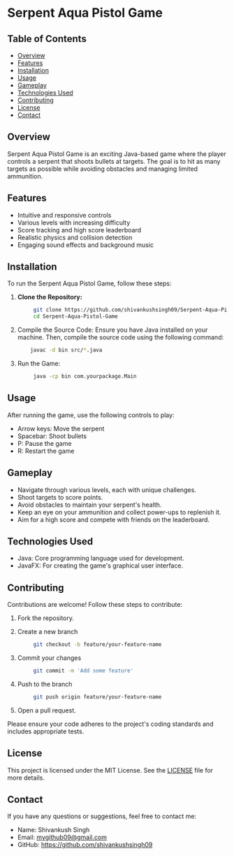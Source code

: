 # Serpent Aqua Pistol Game

## Table of Contents

- [Overview](#overview)
- [Features](#features)
- [Installation](#installation)
- [Usage](#usage)
- [Gameplay](#gameplay)
- [Technologies Used](#technologies-used)
- [Contributing](#contributing)
- [License](#license)
- [Contact](#contact)

## Overview

Serpent Aqua Pistol Game is an exciting Java-based game where the player controls a serpent that shoots bullets at targets. The goal is to hit as many targets as possible while avoiding obstacles and managing limited ammunition.

## Features

- Intuitive and responsive controls
- Various levels with increasing difficulty
- Score tracking and high score leaderboard
- Realistic physics and collision detection
- Engaging sound effects and background music

## Installation

To run the Serpent Aqua Pistol Game, follow these steps:

1. **Clone the Repository:**

   ```bash
        git clone https://github.com/shivankushsingh09/Serpent-Aqua-Pistol-Game.git
        cd Serpent-Aqua-Pistol-Game
   ```

2. Compile the Source Code:
   Ensure you have Java installed on your machine. Then, compile the source code using the following command:

   ```bash
       javac -d bin src/*.java
   ```

3. Run the Game:

   ```bash
        java -cp bin com.yourpackage.Main
   ```

## Usage

After running the game, use the following controls to play:

- Arrow keys: Move the serpent
- Spacebar: Shoot bullets
- P: Pause the game
- R: Restart the game

## Gameplay

- Navigate through various levels, each with unique challenges.
- Shoot targets to score points.
- Avoid obstacles to maintain your serpent's health.
- Keep an eye on your ammunition and collect power-ups to replenish it.
- Aim for a high score and compete with friends on the leaderboard.

## Technologies Used

- Java: Core programming language used for development.
- JavaFX: For creating the game's graphical user interface.
<!-- - Maven/Gradle: For dependency management and build automation (if used). -->

## Contributing

Contributions are welcome! Follow these steps to contribute:

1. Fork the repository.
2. Create a new branch

   ```bash
        git checkout -b feature/your-feature-name
   ```

3. Commit your changes

   ```bash
        git commit -m 'Add some feature'
   ```

4. Push to the branch

   ```bash
        git push origin feature/your-feature-name
   ```

5. Open a pull request.

Please ensure your code adheres to the project's coding standards and includes appropriate tests.

## License

This project is licensed under the MIT License. See the [LICENSE](https://github.com/shivankushsingh09/Serpent-Aqua-Pistol-Game?tab=MIT-1-ov-file) file for more details.

## Contact

If you have any questions or suggestions, feel free to contact me:

- Name: Shivankush Singh
- Email: mygithub09@gmail.com
- GitHub: https://github.com/shivankushsingh09
